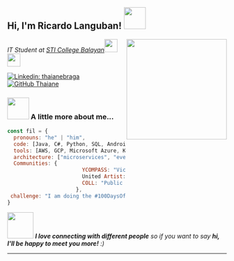 <h2> Hi, I'm Ricardo Languban! <img src="https://media.giphy.com/media/mGcNjsfWAjY5AEZNw6/giphy.gif" width="50"></h2>
<img align='right' src="https://media.giphy.com/media/ieyl9zmCjO4b4t6qoY/giphy.gif" width="230">
<p><em>IT Student at <a href="https://sti.edu/">STI College Balayan</a><img src="https://media.giphy.com/media/fYSnHlufseco8Fh93Z/giphy.gif" width="30"><img src="https://media.giphy.com/media/WUlplcMpOCEmTGBtBW/giphy.gif" width="30"> 
</em></p>

[![Linkedin: thaianebraga](https://img.shields.io/badge/-RicardoLanguban-blue?style=flat-square&logo=Linkedin&logoColor=white&link=https://www.linkedin.com/in/ricardolanguban/)](https://www.linkedin.com/in/ricardolanguban/)
[![GitHub Thaiane](https://img.shields.io/github/followers/thaiane?label=follow&style=social)](https://github.com/itsrj23)


### <img src="https://media.giphy.com/media/VgCDAzcKvsR6OM0uWg/giphy.gif" width="50"> A little more about me...  

```javascript
const fil = {
  pronouns: "he" | "him",
  code: [Java, C#, Python, SQL, Android Studio],
  tools: [AWS, GCP, Microsoft Azure, Kubernetes, Docker],
  architecture: ["microservices", "event-driven", "design system pattern"],
  Communities: {
                        YCOMPASS: "Vice President",
                        United Artist: "Auditor",
                        COLL: "Public Relations"
                      },
 challenge: "I am doing the #100DaysOfCode challenge focused on C#"
}
```

<img src="https://media.giphy.com/media/LnQjpWaON8nhr21vNW/giphy.gif" width="60"> <em><b>I love connecting with different people</b> so if you want to say <b>hi, I'll be happy to meet you more!</b> :)</em>

---
